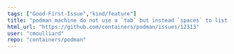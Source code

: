 ```yaml
---
tags: ["Good-First-Issue","kind/feature"]
title: "podman machine do not use a `tab` but instead `spaces` to list the VM machines"
html_url: "https://github.com/containers/podman/issues/12313"
user: "cmoulliard"
repo: "containers/podman"
---
```


